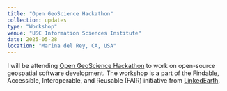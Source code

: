 ```yaml
---
title: "Open GeoScience Hackathon"
collection: updates
type: "Workshop"
venue: "USC Information Sciences Institute"
date: 2025-05-28
location: "Marina del Rey, CA, USA"
---
```


I will be attending [Open GeoScience Hackathon](https://linked.earth/FROGS/) to work on open-source 
geospatial software development. The workshop is a part of the Findable, Accessible, Interoperable, 
and Reusable (FAIR) initiative from [LinkedEarth](https://linked.earth).
